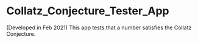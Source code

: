 # Collatz_Conjecture_Tester_App
(Developed in Feb 2021) This app tests that a number satisfies the Collatz Conjecture.
